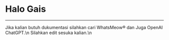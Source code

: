 # Halo Gais
---
Jika kalian butuh dukumentasi silahkan cari WhatsMeow® dan Juga OpenAI ChatGPT.\n
Silahkan edit sesuka kalian.\n

